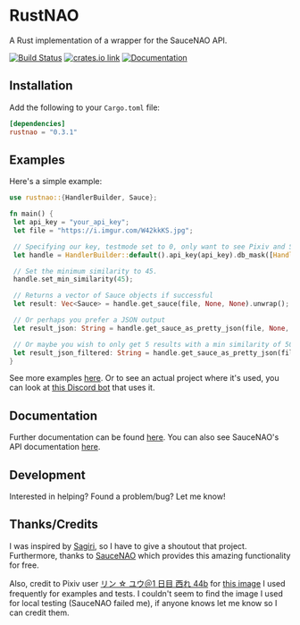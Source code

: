 # RustNAO

A Rust implementation of a wrapper for the SauceNAO API.

[![Build Status](https://travis-ci.com/ClementTsang/RustNAO.svg?token=1wvzVgp94E1TZyPNs8JF&branch=master)](https://travis-ci.com/ClementTsang/RustNAO)
[![crates.io link](https://img.shields.io/crates/v/rustnao.svg)](https://crates.io/crates/rustnao)
[![Documentation](https://docs.rs/rustnao/badge.svg)](https://docs.rs/rustnao)

## Installation

Add the following to your `Cargo.toml` file:

```toml
[dependencies]
rustnao = "0.3.1"
```

## Examples

Here's a simple example:

```rust
use rustnao::{HandlerBuilder, Sauce};

fn main() {
 let api_key = "your_api_key";
 let file = "https://i.imgur.com/W42kkKS.jpg";

 // Specifying our key, testmode set to 0, only want to see Pixiv and Sankaku using a mask, nothing excluded, no one specific source, and 15 results at most
 let handle = HandlerBuilder::default().api_key(api_key).db_mask([Handler::PIXIV, Handler::SANKAKU_CHANNEL].to_vec()).num_results(15).build();

 // Set the minimum similarity to 45.
 handle.set_min_similarity(45);

 // Returns a vector of Sauce objects if successful
 let result: Vec<Sauce> = handle.get_sauce(file, None, None).unwrap();

 // Or perhaps you prefer a JSON output
 let result_json: String = handle.get_sauce_as_pretty_json(file, None, None).unwrap();

 // Or maybe you wish to only get 5 results with a min similarity of 50.0
 let result_json_filtered: String = handle.get_sauce_as_pretty_json(file, Some(5), Some(50 as f64)).unwrap();
}
```

See more examples [here](./examples/). Or to see an actual project where it's used, you can look at [this Discord bot](https://github.com/ClementTsang/elementaru-bot) that uses it.

## Documentation

Further documentation can be found [here](https://docs.rs/rustnao/). You can also see SauceNAO's API documentation [here](https://saucenao.com/user.php?page=search-api).

## Development

Interested in helping? Found a problem/bug? Let me know!

## Thanks/Credits

I was inspired by [Sagiri](https://github.com/ClarityCafe/Sagiri), so I have to give a shoutout that project. Furthermore, thanks to [SauceNAO](https://saucenao.com/) which provides this amazing functionality for free.

Also, credit to Pixiv user [リン ☆ ユウ＠1 日目 西れ 44b](https://www.pixiv.net/member.php?id=4754550) for [this image](https://www.pixiv.net/member_illust.php?mode=medium&illust_id=61477678) I used frequently for examples and tests. I couldn't seem to find the image I used for local testing (SauceNAO failed me), if anyone knows let me know so I can credit them.
